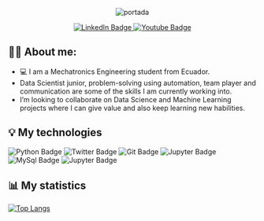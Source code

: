 <div align="center">

  ![portada](https://user-images.githubusercontent.com/51239155/197236033-62e22011-1724-4710-8311-3d42c1801552.png)
  
  <a href="https://www.linkedin.com/in/juasesan/">
    <img src="https://img.shields.io/badge/LinkedIn-blue?style=for-the-badge&logo=linkedin&logoColor=white" alt="LinkedIn Badge"/>
  </a>
  <a href="https://www.instagram.com/juasesan/">
    <img src="https://img.shields.io/badge/Instagram-red?style=for-the-badge&logo=instagram&logoColor=white" alt="Youtube Badge"/>
  </a>
  
</div>


🧑🏽 About me:
---

- 💻 I am a Mechatronics Engineering student from Ecuador.
- Data Scientist junior, problem-solving using automation, team player and communication are some of the skills I am currently working into. 
- I’m looking to collaborate on Data Science and Machine Learning projects where I can give value and also keep learning new habilities.

💡 My technologies
---
<div id="badges">
  <img src="https://img.shields.io/badge/Python-yellow?style=for-the-badge&logo=python&logoColor=blue" alt="Python Badge"/>
  <img src="https://img.shields.io/badge/Tensorflow-white?style=for-the-badge&logo=tensorflow&logoColor=orange" alt="Twitter Badge"/>
  <img src="https://img.shields.io/badge/Git-black?style=for-the-badge&logo=git&logoColor=white" alt="Git Badge"/>
  <img src="https://img.shields.io/badge/Jupyter-green?style=for-the-badge&logo=Jupyter&logoColor=black" alt="Jupyter Badge"/>
  <img src="https://img.shields.io/badge/MySql-blue?style=for-the-badge&logo=MySql&logoColor=white" alt="MySql Badge"/>
  <img src="https://img.shields.io/badge/RaspberryPi-lightblue?style=for-the-badge&logo=RaspberryPi&logoColor=red" alt="Jupyter Badge"/>
  
</div>

📊 My statistics
---
[![Top Langs](https://github-readme-stats.vercel.app/api/top-langs/?username=juasesan&layout=compact&theme=vision-friendly-dark)](https://github.com/anuraghazra/github-readme-stats)

<!---
juasesan/juasesan is a ✨ special ✨ repository because its `README.md` (this file) appears on your GitHub profile.
You can click the Preview link to take a look at your changes.
--->
